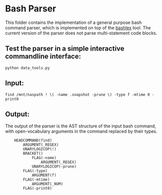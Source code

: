 # Bash Parser

This folder contains the implementation of a general purpose bash command parser, which is implemented on top of the [bashlex](https://github.com/idank/bashlex) tool.
The current version of the parser does not parse multi-statement code blocks.

## Test the parser in a simple interactive commandline interface:

`python data_tools.py`

## Input: 
`find /mnt/naspath ! \( -name .snapshot -prune \) -type f -mtime 0 -print0`

## Output:
The output of the parser is the AST structure of the input bash command, with open-vocabulary arguments in the command replaced by their types.
```ROOT()
    HEADCOMMAND(find)
        ARGUMENT(_REGEX)
        UNARYLOGICOP(!)
        BRACKET()
            FLAG(-name)
                ARGUMENT(_REGEX)
            UNARYLOGICOP(-prune)
        FLAG(-type)
            ARGUMENT(f)
        FLAG(-mtime)
            ARGUMENT(_NUM)
        FLAG(-print0)
 ```
